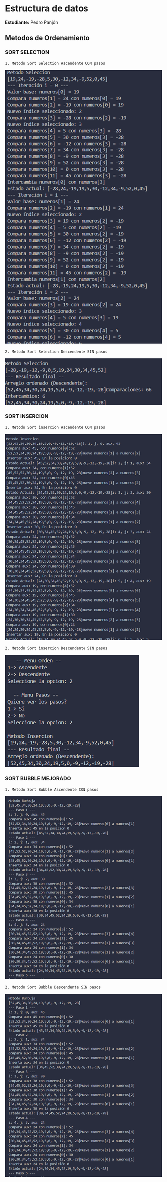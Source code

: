 # Estructura de datos

**Estudiante:** Pedro Panjón

## Metodos de Ordenamiento

### SORT SELECTION

    1. Metodo Sort Selection Ascendente CON pasos
![Ejercicio 2](Assets/seleccionAscePasos.png)

    2. Metodo Sort Selection Descendente SIN pasos
![Ejercicio 2](Assets/seleccionDesceNoPasos.png)


### SORT INSERCION

    1. Metodo Sort insercion Ascendente CON pasos
![Ejercicio 2](Assets/insercionAscePasos.png)
    
    2. Metodo Sort insercion Descendente SIN pasos
![Ejercicio 2](Assets/insercionDesceNoPasos.png)

### SORT BUBBLE MEJORADO 

    1. Metodo Sort Bubble Ascendente CON pasos
![Ejercicio 1](Assets/burbujaDescePasos.png)

    2. Metodo Sort Bubble Descendente SIN pasos
![Ejercicio 1](Assets/burbujaDescePasos.png) 